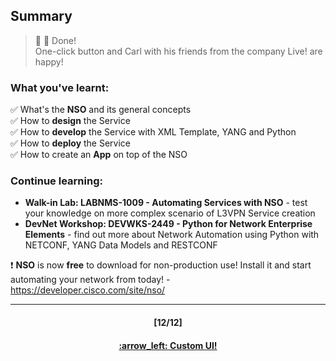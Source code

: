 ## Summary

> :clap: :tada: Done!  
> One-click button and Carl with his friends from the company Live! are happy!

### What you've learnt:  
:white_check_mark:  What's the **NSO** and its general concepts  
:white_check_mark:  How to **design** the Service  
:white_check_mark:  How to **develop** the Service with XML Template, YANG and Python  
:white_check_mark:  How to **deploy** the Service  
:white_check_mark:  How to create an **App** on top of the NSO  

### Continue learning:
- **Walk-in Lab: LABNMS-1009 - Automating Services with NSO** - test your knowledge on more complex scenario of L3VPN Service creation
- **DevNet Workshop: DEVWKS-2449 - Python for Network Enterprise Elements** - find out more about Network Automation using Python with NETCONF, YANG Data Models and RESTCONF

:exclamation: **NSO** is now **free** to download for non-production use! Install it and start automating your network from today! - https://developer.cisco.com/site/nso/

---
<h4 align="center">[12/12]</h4>
<h4 align="center"> <a href="/readme/7.md"> :arrow_left: Custom UI! </a> </h4>

